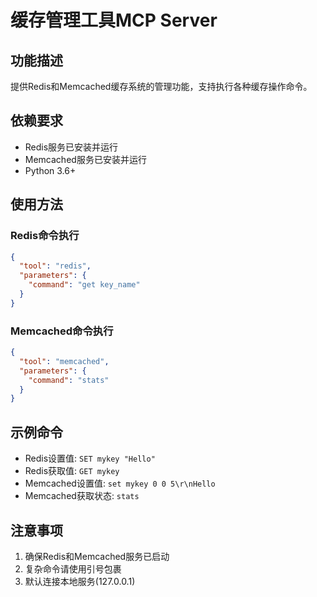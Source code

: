# 缓存管理工具MCP Server

## 功能描述
提供Redis和Memcached缓存系统的管理功能，支持执行各种缓存操作命令。

## 依赖要求
- Redis服务已安装并运行
- Memcached服务已安装并运行
- Python 3.6+

## 使用方法

### Redis命令执行
```json
{
  "tool": "redis",
  "parameters": {
    "command": "get key_name"
  }
}
```

### Memcached命令执行
```json
{
  "tool": "memcached", 
  "parameters": {
    "command": "stats"
  }
}
```

## 示例命令
- Redis设置值: `SET mykey "Hello"`
- Redis获取值: `GET mykey`
- Memcached设置值: `set mykey 0 0 5\r\nHello`
- Memcached获取状态: `stats`

## 注意事项
1. 确保Redis和Memcached服务已启动
2. 复杂命令请使用引号包裹
3. 默认连接本地服务(127.0.0.1)